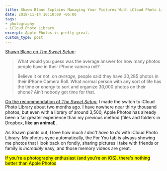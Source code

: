 ```yaml
---
title: Shawn Blanc Explains Managing Your Pictures With iCloud Photo Library
date: 2018-11-14 10:10:00 -06:00
tags:
- photography
- iCloud Photo Library
excerpt: Apple Photos is pretty great.
custom_type: post
---
```


[Shawn Blanc on *The Sweet Setup*](https://thesweetsetup.com/how-i-use-apple-photos/):

>What would you guess was the average answer for how many photos people have in their iPhone camera roll?
>
>Believe it or not, on *average*, people said they have 30,285 photos in their iPhone Camera Roll. What normal person with any sort of life has the time or energy to sort and organize 30,000 photos on their phone? Ain’t nobody got time for that.

[On the recommendation of *The Sweet Setup*](https://thesweetsetup.com/apps/best-photo-management-solution/), I made the switch to iCloud Photo Library about two months ago. I have nowhere near thirty thousand photos, but even with a library of around 3,500, Apple Photos has already been a far greater experience than my previous method (files and folders in Dropbox, **like an animal**).

As Shawn points out, I love how much *I don't have to do* with iCloud Photo Library. My photos sync automatically, the For You tab is always showing me photos that I look back on fondly, sharing pictures I take with friends or family is *incredibly* easy, and those memory videos are great.

<mark>If you're a photography enthusiast (and you're on iOS), there's nothing better than Apple&nbsp;Photos</mark>.
